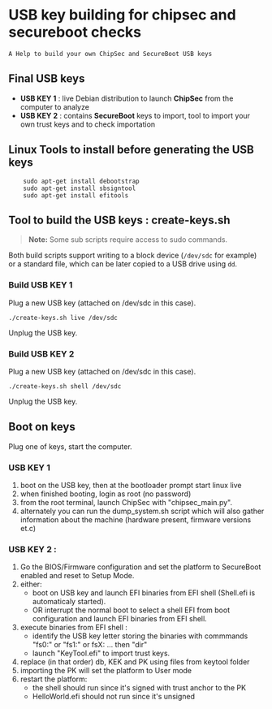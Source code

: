 # USB key building for chipsec and secureboot checks
```
A Help to build your own ChipSec and SecureBoot USB keys
```

## Final USB keys
   - **USB KEY 1** : live Debian distribution to launch **ChipSec** from the computer to analyze
   - **USB KEY 2** : contains **SecureBoot** keys to import, tool to import your own trust keys and to check importation

## Linux Tools to install before generating the USB keys
~~~
	sudo apt-get install debootstrap
	sudo apt-get install sbsigntool
	sudo apt-get install efitools
~~~

## Tool to build the USB keys : create-keys.sh

> **Note:**
Some sub scripts require access to sudo commands.
>

Both build scripts support writing to a block device (`/dev/sdc` for example)
or a standard file, which can be later copied to a USB drive using `dd`.

### Build USB KEY 1
Plug a new USB key (attached on /dev/sdc in this case).

~~~
./create-keys.sh live /dev/sdc
~~~

Unplug the USB key.


### Build USB KEY 2
Plug a new USB key (attached on /dev/sdc in this case).

~~~
./create-keys.sh shell /dev/sdc
~~~

Unplug the USB key.

## Boot on keys

Plug one of keys, start the computer.
   
### USB KEY 1

1. boot on the USB key, then at the bootloader prompt start linux live
1. when finished booting, login as root (no password)
1. from the root terminal, launch ChipSec with "chipsec_main.py".
1. alternately you can run the dump_system.sh script which will also gather
information about the machine (hardware present, firmware versions et.c)

### USB KEY 2 :

1. Go the BIOS/Firmware configuration and set the platform to SecureBoot
   enabled and reset to Setup Mode.
1. either:
    - boot on USB key and launch EFI binaries from EFI shell (Shell.efi is
      automaticaly started).
    - OR interrupt the normal boot to select a shell EFI from boot configuration
      and launch EFI binaries from EFI shell.
1. execute binaries from EFI shell :
    - identify the USB key letter storing the binaries with commmands "fs0:" or
      "fs1:" or fsX: ... then "dir"
    - launch "KeyTool.efi" to import trust keys.
1. replace (in that order) db, KEK and PK using files from keytool folder
1. importing the PK will set the platform to User mode
1. restart the platform:
    - the shell should run since it's signed with trust anchor to the PK
    - HelloWorld.efi should not run since it's unsigned
